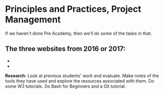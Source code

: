 # Principles and Practices, Project Management

If we haven't done Pre Academy, then we'll do some of the tasks in that.

The three websites from 2016 or 2017:
-
-
-

**Research:** Look at previous students' work and evaluate. Make notes of the tools they have used and explore the resources associated with them. Do some W3 tutorials. Do Bash for Beginners and a Git tutorial. 